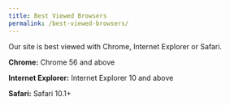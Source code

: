 ```yaml
---
title: Best Viewed Browsers
permalink: /best-viewed-browsers/
---
```



Our site is best viewed with Chrome, Internet Explorer or Safari.

**Chrome:**
Chrome 56 and above

**Internet Explorer:**
Internet Explorer 10 and above

**Safari:**
Safari 10.1+